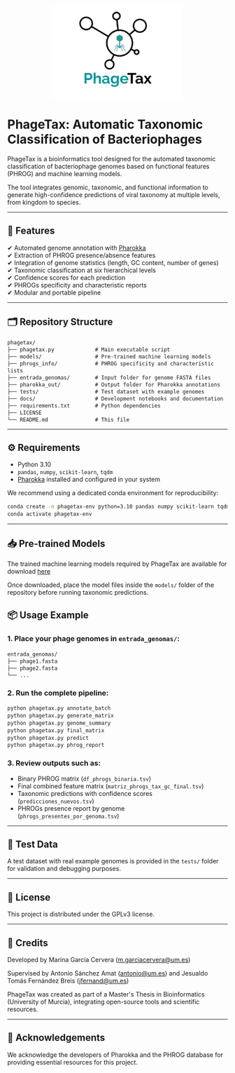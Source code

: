 
<p align="center">
  <img src="docs/phagetax_logo.png" alt="PhageTax logo" width="300">
</p>

# PhageTax: Automatic Taxonomic Classification of Bacteriophages

PhageTax is a bioinformatics tool designed for the automated taxonomic classification of bacteriophage genomes based on functional features (PHROG) and machine learning models.

The tool integrates genomic, taxonomic, and functional information to generate high-confidence predictions of viral taxonomy at multiple levels, from kingdom to species.

---

## 🚀 **Features**

✔ Automated genome annotation with [Pharokka](https://github.com/gbouras13/pharokka)  
✔ Extraction of PHROG presence/absence features  
✔ Integration of genome statistics (length, GC content, number of genes)  
✔ Taxonomic classification at six hierarchical levels  
✔ Confidence scores for each prediction  
✔ PHROGs specificity and characteristic reports  
✔ Modular and portable pipeline  

---

## 🗂 **Repository Structure**

```
phagetax/
├── phagetax.py             # Main executable script
├── models/                 # Pre-trained machine learning models
├── phrogs_info/            # PHROG specificity and characteristic lists
├── entrada_genomas/        # Input folder for genome FASTA files
├── pharokka_out/           # Output folder for Pharokka annotations
├── tests/                  # Test dataset with example genomes
├── docs/                   # Development notebooks and documentation
├── requirements.txt        # Python dependencies
├── LICENSE
└── README.md               # This file
```

---

## ⚙️ **Requirements**

- Python 3.10
- `pandas`, `numpy`, `scikit-learn`, `tqdm`
- [Pharokka](https://github.com/gbouras13/pharokka) installed and configured in your system

We recommend using a dedicated conda environment for reproducibility:

```bash
conda create -n phagetax-env python=3.10 pandas numpy scikit-learn tqdm
conda activate phagetax-env
```

---

## 📥 **Pre-trained Models**

The trained machine learning models required by PhageTax are available for download [here](https://drive.google.com/drive/folders/1rFWZPoAyeNuwfWApHkQhflP-UhJpDtPp?usp=sharing)

Once downloaded, place the model files inside the `models/` folder of the repository before running taxonomic predictions.

## 📦 **Usage Example**

### 1. Place your phage genomes in `entrada_genomas/`:

```
entrada_genomas/
├── phage1.fasta
├── phage2.fasta
└── ...
```

### 2. Run the complete pipeline:

```bash
python phagetax.py annotate_batch
python phagetax.py generate_matrix
python phagetax.py genome_summary
python phagetax.py final_matrix
python phagetax.py predict
python phagetax.py phrog_report
```

### 3. Review outputs such as:

- Binary PHROG matrix (`df_phrogs_binaria.tsv`)  
- Final combined feature matrix (`matriz_phrogs_tax_gc_final.tsv`)  
- Taxonomic predictions with confidence scores (`predicciones_nuevos.tsv`)  
- PHROGs presence report by genome (`phrogs_presentes_por_genoma.tsv`)  

---

## 🧪 **Test Data**

A test dataset with real example genomes is provided in the `tests/` folder for validation and debugging purposes.

---

## 📄 **License**

This project is distributed under the GPLv3 license.

---

## 🧬 **Credits**

Developed by Marina García Cervera  (m.garciacervera@um.es)

Supervised by Antonio Sánchez Amat (antonio@um.es) and Jesualdo Tomás Fernández Breis (jfernand@um.es)

PhageTax was created as part of a Master's Thesis in Bioinformatics (University of Murcia), integrating open-source tools and scientific resources.

---

## 🤝 **Acknowledgements**

We acknowledge the developers of Pharokka and the PHROG database for providing essential resources for this project.

